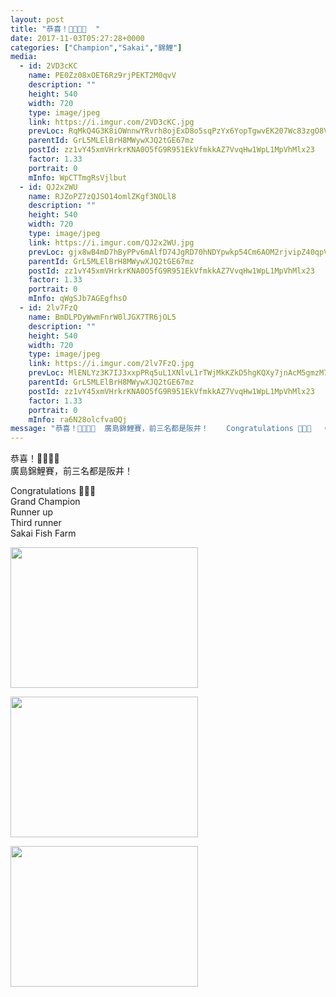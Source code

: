 ```yaml
---
layout: post
title: "恭喜！🎉🎉🎉🎉  " 
date: 2017-11-03T05:27:28+0000 
categories: ["Champion","Sakai","錦鯉"] 
media:
  - id: 2VD3cKC
    name: PE0Zz08xOET6Rz9rjPEKT2M0qvV
    description: ""   
    height: 540
    width: 720
    type: image/jpeg
    link: https://i.imgur.com/2VD3cKC.jpg
    prevLoc: RqMkQ4G3K8iOWnnwYRvrh8ojExD8o5sqPzYx6YopTgwvEK207Wc83zgO8V86Ijyzqy0wP7FRyGXQjgAPF7vLzr4mKVSPwOM6nv7oingNN1nm19TVm5B8zrQJt35rNGgLq5Hxw4yyqKoKiRl5lO9ZvNCpKpWQKM5QiDolmDExA2FqKK6oRBkjfR3Qw99gBZIxB16jBQPjUKGGkr5Dx6CB59RXkExPT50DgVKD4NTR9qzARvY4uArD37B3wEH5wjo3oryySLw
    parentId: GrL5MLElBrH8MWywXJQ2tGE67mz
    postId: zz1vY45xmVHrkrKNA0O5fG9R951EkVfmkkAZ7VvqHw1WpL1MpVhMlx23
    factor: 1.33
    portrait: 0
    mInfo: WpCTTmgRsVjlbut
  - id: QJ2x2WU
    name: RJZoPZ7zQJSO14omlZKgf3NOLl8
    description: ""   
    height: 540
    width: 720
    type: image/jpeg
    link: https://i.imgur.com/QJ2x2WU.jpg
    prevLoc: gjx8wB4mD7hByPPv6mAlfD74JgRD70hNDYpwkp54Cm6AOM2rjvipZ40qpVpWhRy73yz25rIOLNJ7YqR2SPZDnQGvQZcpP988L5vrc7mpp9719JfYvjW1ONKpFK85OG9x3wuvgnVyZLr3fo73E9o2QgcN1ZZOpY6Ptq6QxOGGmyuXzKRwrZZGSBW5pnB5QEFyDAD4oxnkfO9nM7LqEpU2lKy5WOMNHNx6qVOVAxf92pAKDnvrumk5Wj35p2cQ9k6PXpLN
    parentId: GrL5MLElBrH8MWywXJQ2tGE67mz
    postId: zz1vY45xmVHrkrKNA0O5fG9R951EkVfmkkAZ7VvqHw1WpL1MpVhMlx23
    factor: 1.33
    portrait: 0
    mInfo: qWgSJb7AGEgfhsO
  - id: 2lv7FzQ
    name: BmDLPDyWwmFnrW0lJGX7TR6jOL5
    description: ""   
    height: 540
    width: 720
    type: image/jpeg
    link: https://i.imgur.com/2lv7FzQ.jpg
    prevLoc: MlENLYz3K7IJ3xxpPRq5uL1XNlvL1rTWjMkKZkD5hgKQXy7jnAcM5gmzM7MDcg2V42oNx8u7PEjyZK9Di83P74Nv4oHzyP66LXMNsMmvvGM1GVS2ykpl986zsOXpDq0lZwURpjzN8QXPUJNBvZv40rTz3ZQO94X5sKQPYKkgmlFEDDBQzmoLCBk6RAAW0lumZ7BjonzMCY1XyQrLo9u9xZ8vwmAYf0E6QkANYZhBXx94LoWluyDBMg4AMrHPpwWkk2RKhRM
    parentId: GrL5MLElBrH8MWywXJQ2tGE67mz
    postId: zz1vY45xmVHrkrKNA0O5fG9R951EkVfmkkAZ7VvqHw1WpL1MpVhMlx23
    factor: 1.33
    portrait: 0
    mInfo: ra6N28olcfva0Qj
message: "恭喜！🎉🎉🎉🎉  廣島錦鯉賽，前三名都是阪井！    Congratulations 🍾🎊🎉   Grand Champion  Runner up  Third runner  Sakai Fish Farm"
---
```


恭喜！🎉🎉🎉🎉  
廣島錦鯉賽，前三名都是阪井！  
  
Congratulations 🍾🎊🎉   
Grand Champion  
Runner up  
Third runner  
Sakai Fish Farm


[//]: #media:  
<a href="https://i.imgur.com/2VD3cKC.jpg"><img src="https://i.imgur.com/2VD3cKC.jpg" height="225" width="300" /></a> 
  

<a href="https://i.imgur.com/QJ2x2WU.jpg"><img src="https://i.imgur.com/QJ2x2WU.jpg" height="225" width="300" /></a> 
  

<a href="https://i.imgur.com/2lv7FzQ.jpg"><img src="https://i.imgur.com/2lv7FzQ.jpg" height="225" width="300" /></a> 
 

